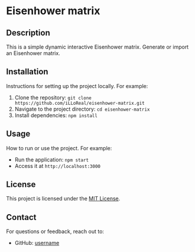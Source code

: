 # Eisenhower matrix

## Description
This is a simple dynamic interactive Eisenhower matrix.
Generate or import an Eisenhower matrix.


## Installation
Instructions for setting up the project locally. For example:
1. Clone the repository: `git clone https://github.com/iLLoReal/eisenhower-matrix.git`
2. Navigate to the project directory: `cd eisenhower-matrix`
3. Install dependencies: `npm install`

## Usage
How to run or use the project. For example:
- Run the application: `npm start`
- Access it at `http://localhost:3000`

## License
This project is licensed under the [MIT License](LICENSE).

## Contact
For questions or feedback, reach out to:
- GitHub: [username](https://github.com/iLLoReal)